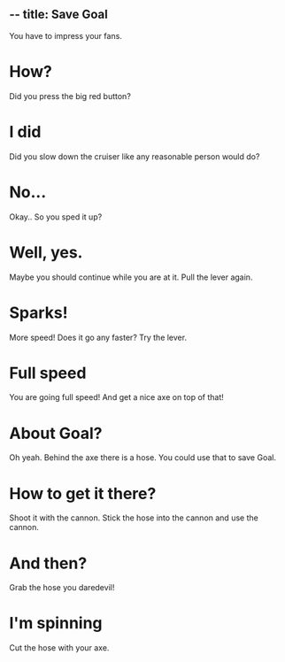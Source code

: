 --
title: Save Goal
--

You have to impress your fans.

# How?
Did you press the big red button?

# I did
Did you slow down the cruiser like any reasonable person would do?

# No...
Okay.. So you sped it up?

# Well, yes.
Maybe you should continue while you are at it. Pull the lever again.

# Sparks!
More speed! Does it go any faster? Try the lever.

# Full speed
You are going full speed! And get a nice axe on top of that!

# About Goal?
Oh yeah. Behind the axe there is a hose. You could use that to save Goal.

# How to get it there?
Shoot it with the cannon. Stick the hose into the cannon and use the cannon.

# And then?
Grab the hose you daredevil!

# I'm spinning
Cut the hose with your axe.